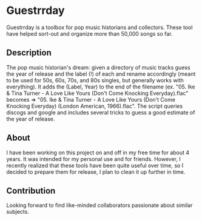 # Guestrrday 

Guestrrday is a toolbox for pop music historians and collectors. These tool have helped sort-out and organize more than 50,000 songs so far.

## Description

The pop music historian's dream: given a directory of music tracks guess the year of release and the label (!) of each and rename accordingly (meant to be used for 50s, 60s, 70s, and 80s singles, but generally works with everything). It adds the (Label, Year) to the end of the filename (ex. "05. Ike & Tina Turner - A Love Like Yours (Don't Come Knocking Everyday).flac" becomes => "05. Ike & Tina Turner - A Love Like Yours (Don't Come Knocking Everyday) (London American, 1966).flac". The script queries discogs and google and includes several tricks to guess a good estimate of the year of release.

## About

I have been working on this project on and off in my free time for about 4 years. It was intended for my personal use and for friends. However, I recently realized that these tools have been quite useful over time, so I decided to prepare them for release, I plan to clean it up further in time.

## Contribution

Looking forward to find like-minded collaborators passionate about similar subjects.
